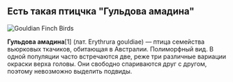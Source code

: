 ## Есть такая птицчка "Гульдова амадина"

![Gouldian Finch Birds](https://pixabay.com/photos/gouldian-finch-bird-wildlife-nature-2022851/)

**Гульдова амадина**[1] (лат. Erythrura gouldiae) — птица семейства вьюрковых ткачиков, обитающая в Австралии. Полиморфный вид. В одной популяции часто встречаются две, реже три различные вариации окраски верха головы. Они свободно спариваются друг с другом, поэтому невозможно выделить подвиды.